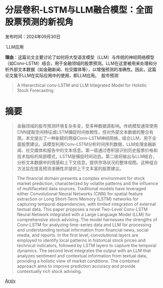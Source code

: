 # 分层卷积-LSTM与LLM融合模型：全面股票预测的新视角

发布时间：2024年09月30日

`LLM应用

**理由**：这篇论文主要讨论了如何将大型语言模型（LLM）与传统的神经网络模型（如Conv-LSTM）结合，用于金融领域的股票预测。LLM在这里被用来处理和分析外部文本数据（如金融新闻、社交媒体等），以增强预测的准确性。因此，这篇论文属于LLM在实际应用中的使用，即LLM应用。` `股市预测`

> A Hierarchical conv-LSTM and LLM Integrated Model for Holistic Stock Forecasting

# 摘要

> 金融领域的股市预测环境复杂多变，受多种数据源影响。传统模型通常使用CNN提取空间特征或LSTM捕捉时间依赖性，但对外部文本数据的整合有限。本文提出了一种新颖的两级Conv-LSTM神经网络，结合LLM，用于全面股票建议。该模型利用Conv-LSTM分析时间序列数据，LLM处理金融新闻、社交媒体和报告中的文本信息。第一级通过卷积层识别历史股票价格和技术指标的局部模式，LSTM层捕捉时间动态。第二级将输出与LLM结合，分析文本数据中的情感和上下文信息，提供市场状况的整体视图。这种组合方法旨在提高预测准确性并提供上下文丰富的股票建议。

> The financial domain presents a complex environment for stock market prediction, characterized by volatile patterns and the influence of multifaceted data sources. Traditional models have leveraged either Convolutional Neural Networks (CNN) for spatial feature extraction or Long Short-Term Memory (LSTM) networks for capturing temporal dependencies, with limited integration of external textual data. This paper proposes a novel Two-Level Conv-LSTM Neural Network integrated with a Large Language Model (LLM) for comprehensive stock advising. The model harnesses the strengths of Conv-LSTM for analyzing time-series data and LLM for processing and understanding textual information from financial news, social media, and reports. In the first level, convolutional layers are employed to identify local patterns in historical stock prices and technical indicators, followed by LSTM layers to capture the temporal dynamics. The second level integrates the output with an LLM that analyzes sentiment and contextual information from textual data, providing a holistic view of market conditions. The combined approach aims to improve prediction accuracy and provide contextually rich stock advising.

[Arxiv](https://arxiv.org/abs/2410.12807)